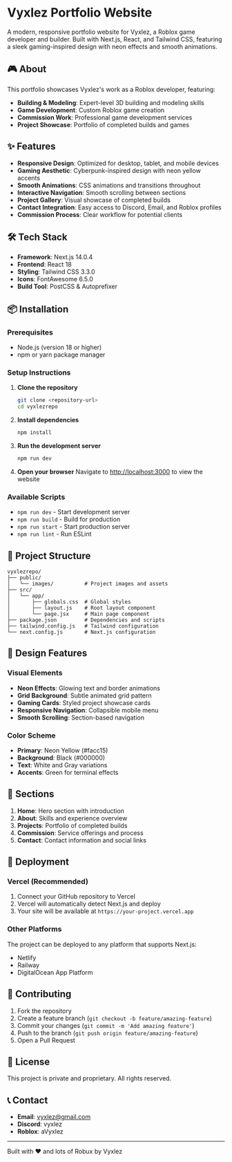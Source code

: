 # Vyxlez Portfolio Website

A modern, responsive portfolio website for Vyxlez, a Roblox game developer and builder. Built with Next.js, React, and Tailwind CSS, featuring a sleek gaming-inspired design with neon effects and smooth animations.

## 🎮 About

This portfolio showcases Vyxlez's work as a Roblox developer, featuring:
- **Building & Modeling**: Expert-level 3D building and modeling skills
- **Game Development**: Custom Roblox game creation
- **Commission Work**: Professional game development services
- **Project Showcase**: Portfolio of completed builds and games

## ✨ Features

- **Responsive Design**: Optimized for desktop, tablet, and mobile devices
- **Gaming Aesthetic**: Cyberpunk-inspired design with neon yellow accents
- **Smooth Animations**: CSS animations and transitions throughout
- **Interactive Navigation**: Smooth scrolling between sections
- **Project Gallery**: Visual showcase of completed builds
- **Contact Integration**: Easy access to Discord, Email, and Roblox profiles
- **Commission Process**: Clear workflow for potential clients

## 🛠️ Tech Stack

- **Framework**: Next.js 14.0.4
- **Frontend**: React 18
- **Styling**: Tailwind CSS 3.3.0
- **Icons**: FontAwesome 6.5.0
- **Build Tool**: PostCSS & Autoprefixer

## 📦 Installation

### Prerequisites
- Node.js (version 18 or higher)
- npm or yarn package manager

### Setup Instructions

1. **Clone the repository**
   ```bash
   git clone <repository-url>
   cd vyxlezrepo
   ```

2. **Install dependencies**
   ```bash
   npm install
   ```

3. **Run the development server**
   ```bash
   npm run dev
   ```

4. **Open your browser**
   Navigate to [http://localhost:3000](http://localhost:3000) to view the website

### Available Scripts

- `npm run dev` - Start development server
- `npm run build` - Build for production
- `npm run start` - Start production server
- `npm run lint` - Run ESLint

## 🎯 Project Structure

```
vyxlezrepo/
├── public/
│   └── images/          # Project images and assets
├── src/
│   └── app/
│       ├── globals.css  # Global styles
│       ├── layout.js    # Root layout component
│       └── page.jsx     # Main page component
├── package.json         # Dependencies and scripts
├── tailwind.config.js   # Tailwind configuration
└── next.config.js       # Next.js configuration
```

## 🎨 Design Features

### Visual Elements
- **Neon Effects**: Glowing text and border animations
- **Grid Background**: Subtle animated grid pattern
- **Gaming Cards**: Styled project showcase cards
- **Responsive Navigation**: Collapsible mobile menu
- **Smooth Scrolling**: Section-based navigation

### Color Scheme
- **Primary**: Neon Yellow (#facc15)
- **Background**: Black (#000000)
- **Text**: White and Gray variations
- **Accents**: Green for terminal effects

## 📱 Sections

1. **Home**: Hero section with introduction
2. **About**: Skills and experience overview
3. **Projects**: Portfolio of completed builds
4. **Commission**: Service offerings and process
5. **Contact**: Contact information and social links

## 🚀 Deployment

### Vercel (Recommended)
1. Connect your GitHub repository to Vercel
2. Vercel will automatically detect Next.js and deploy
3. Your site will be available at `https://your-project.vercel.app`

### Other Platforms
The project can be deployed to any platform that supports Next.js:
- Netlify
- Railway
- DigitalOcean App Platform

## 🤝 Contributing

1. Fork the repository
2. Create a feature branch (`git checkout -b feature/amazing-feature`)
3. Commit your changes (`git commit -m 'Add amazing feature'`)
4. Push to the branch (`git push origin feature/amazing-feature`)
5. Open a Pull Request

## 📄 License

This project is private and proprietary. All rights reserved.

## 📞 Contact

- **Email**: vyxlez@gmail.com
- **Discord**: vyxlez
- **Roblox**: aVyxlez

---

Built with ❤️ and lots of Robux by Vyxlez
